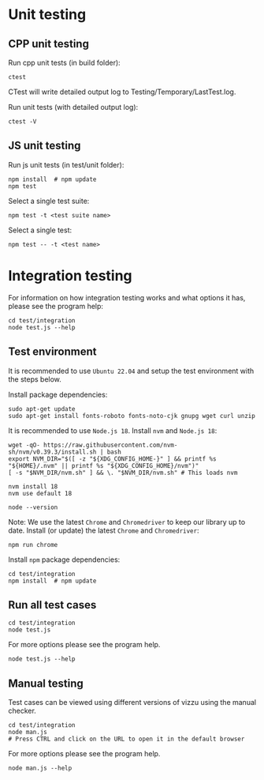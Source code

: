 # Unit testing

## CPP unit testing

Run cpp unit tests (in build folder):

```
ctest
```

CTest will write detailed output log to Testing/Temporary/LastTest.log.

Run unit tests (with detailed output log):

```
ctest -V
```

## JS unit testing

Run js unit tests (in test/unit folder):

```
npm install  # npm update
npm test
```

Select a single test suite:

```
npm test -t <test suite name>
```

Select a single test:

```
npm test -- -t <test name>
```

# Integration testing

For information on how integration testing works and what options it has, please see the program help:

```
cd test/integration
node test.js --help
```

## Test environment

It is recommended to use `Ubuntu 22.04` and setup the test environment with the steps below.

Install package dependencies:

```
sudo apt-get update
sudo apt-get install fonts-roboto fonts-noto-cjk gnupg wget curl unzip
```

It is recommended to use `Node.js 18`.
Install `nvm` and `Node.js 18`:

```
wget -qO- https://raw.githubusercontent.com/nvm-sh/nvm/v0.39.3/install.sh | bash
export NVM_DIR="$([ -z "${XDG_CONFIG_HOME-}" ] && printf %s "${HOME}/.nvm" || printf %s "${XDG_CONFIG_HOME}/nvm")"
[ -s "$NVM_DIR/nvm.sh" ] && \. "$NVM_DIR/nvm.sh" # This loads nvm

nvm install 18
nvm use default 18

node --version
```

Note: We use the latest `Chrome` and `Chromedriver` to keep our library up to date.
Install (or update) the latest `Chrome` and `Chromedriver`:

```
npm run chrome
```

Install `npm` package dependencies:

```
cd test/integration
npm install  # npm update
```

## Run all test cases

```
cd test/integration
node test.js
```

For more options please see the program help.

```
node test.js --help
```

## Manual testing

Test cases can be viewed using different versions of vizzu using the manual checker.

```
cd test/integration
node man.js
# Press CTRL and click on the URL to open it in the default browser
```

For more options please see the program help.

```
node man.js --help
```